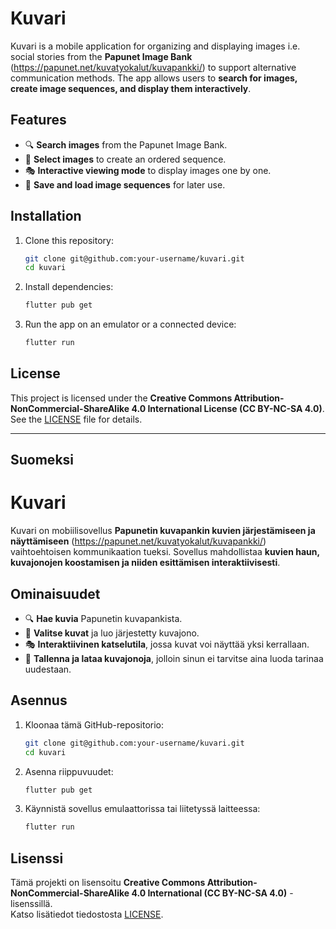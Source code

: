 # Kuvari

Kuvari is a mobile application for organizing and displaying images i.e. social stories  from the **Papunet Image Bank** (https://papunet.net/kuvatyokalut/kuvapankki/) to support alternative communication methods. The app allows users to **search for images, create image sequences, and display them interactively**.

## Features

- 🔍 **Search images** from the Papunet Image Bank.
- 📌 **Select images** to create an ordered sequence.
- 🎭 **Interactive viewing mode** to display images one by one.
- 💾 **Save and load image sequences** for later use.

## Installation

1. Clone this repository:
   ```bash
   git clone git@github.com:your-username/kuvari.git
   cd kuvari
   ```
2. Install dependencies:
   ```bash
   flutter pub get
   ```
3. Run the app on an emulator or a connected device:
   ```bash
   flutter run
   ```

## License

This project is licensed under the **Creative Commons Attribution-NonCommercial-ShareAlike 4.0 International License (CC BY-NC-SA 4.0)**.\
See the [LICENSE](LICENSE) file for details.

---

## **Suomeksi**

# Kuvari

Kuvari on mobiilisovellus **Papunetin kuvapankin kuvien järjestämiseen ja näyttämiseen** (https://papunet.net/kuvatyokalut/kuvapankki/) vaihtoehtoisen kommunikaation tueksi. Sovellus mahdollistaa **kuvien haun, kuvajonojen koostamisen ja niiden esittämisen interaktiivisesti**.

## Ominaisuudet

- 🔍 **Hae kuvia** Papunetin kuvapankista.
- 📌 **Valitse kuvat** ja luo järjestetty kuvajono.
- 🎭 **Interaktiivinen katselutila**, jossa kuvat voi näyttää yksi kerrallaan.
- 💾 **Tallenna ja lataa kuvajonoja**, jolloin sinun ei tarvitse aina luoda tarinaa uudestaan.

## Asennus

1. Kloonaa tämä GitHub-repositorio:
   ```bash
   git clone git@github.com:your-username/kuvari.git
   cd kuvari
   ```
2. Asenna riippuvuudet:
   ```bash
   flutter pub get
   ```
3. Käynnistä sovellus emulaattorissa tai liitetyssä laitteessa:
   ```bash
   flutter run
   ```

## Lisenssi

Tämä projekti on lisensoitu **Creative Commons Attribution-NonCommercial-ShareAlike 4.0 International (CC BY-NC-SA 4.0)** -lisenssillä.\
Katso lisätiedot tiedostosta [LICENSE](LICENSE).

